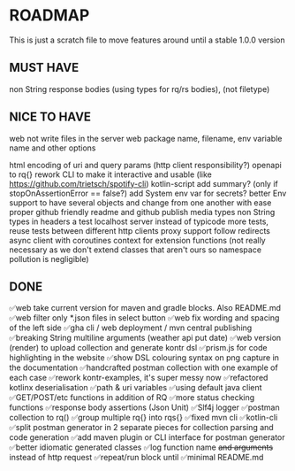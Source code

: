 # ROADMAP
This is just a scratch file to move features around until a stable 1.0.0 version

## MUST HAVE
non String response bodies (using types for rq/rs bodies), (not filetype)

## NICE TO HAVE
web not write files in the server
web package name, filename, env variable name and other options

html encoding of uri and query params (http client responsibility?)
openapi to rq{}
rework CLI to make it interactive and usable (like https://github.com/trietsch/spotify-cli)
kotlin-script
add summary? (only if stopOnAssertionError == false?)
add System env var for secrets?
better Env support to have several objects and change from one another with ease
proper github friendly readme and github publish
media types
non String types in headers
a test localhost server instead of typicode
more tests, reuse tests between different http clients
proxy support
follow redirects
async client with coroutines
context for extension functions (not really necessary as we don't extend classes that aren't ours so namespace pollution is negligible)

## DONE
✅web take current version for maven and gradle blocks. Also README.md
✅web filter only *.json files in select button
✅web fix wording and spacing of the left side
✅gha cli / web deployment / mvn central publishing
✅breaking String multiline arguments (weather api put date)
✅web version (render) to upload collection and generate kontr dsl
✅prism.js for code highlighting in the website
✅show DSL colouring syntax on png capture in the documentation
✅handcrafted postman collection with one example of each case
✅rework kontr-examples, it's super messy now 
✅refactored kotlinx deserialisation
✅path & uri variables
✅using default java client 
✅GET/POST/etc functions in addition of RQ 
✅more status checking functions 
✅response body assertions  (Json Unit)
✅Slf4j logger
✅postman collection to rq()
✅group multiple rq{} into rqs{}
✅fixed mvn cli
✅kotlin-cli
✅split postman generator in 2 separate pieces for collection parsing and code generation
✅add maven plugin or CLI interface for postman generator
✅better idiomatic generated classes
✅log function name ~~and arguments~~ instead of http request 
✅repeat/run block until
✅minimal README.md